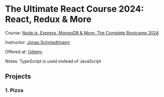 # The Ultimate React Course 2024: React, Redux & More

Course: [Node.js, Express, MongoDB & More: The Complete Bootcamp 2024](https://www.udemy.com/course/nodejs-express-mongodb-bootcamp/)

Instructor: [Jonas Schmedtmann](https://www.udemy.com/user/jonasschmedtmann/)

Offered at: [Udemy](https://www.udemy.com/)

Notes: TypeScript is used instead of JavaScript

## Projects

### 1. Pizza
